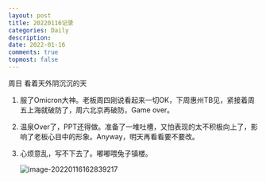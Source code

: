 ```yaml
---
layout: post
title: 20220116记录
categories: Daily
description: 
date: 2022-01-16
comments: true
topmost: false
---
```


周日 看着天外阴沉沉的天

1. 服了Omicron大神。老板周四刚说看起来一切OK，下周惠州TB见，紧接着周五上海就破防了，周六北京再破防，Game over。

2. 温泉Over了，PPT还得做。准备了一堆吐槽，又怕表现的太不积极向上了，影响了老板心目中的形象。Anyway，明天再看看要不要改。

3. 心烦意乱，写不下去了。嘟嘟喂兔子镇楼。

   ![image-20220116162839217](https://cdn.jsdelivr.net/gh/bong860313/MyImage/202201161628968.png)

   
